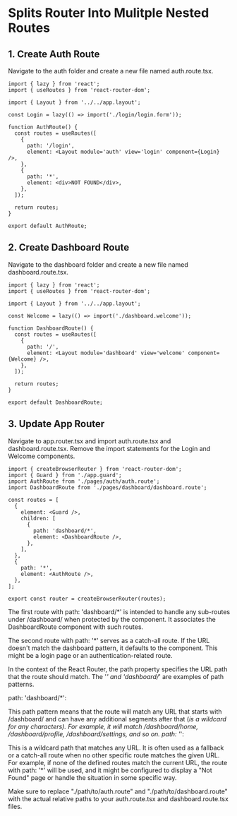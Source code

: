 # Splits Router Into Mulitple Nested Routes

## 1. Create Auth Route

Navigate to the auth folder and create a new file named auth.route.tsx.

```tsx
import { lazy } from 'react';
import { useRoutes } from 'react-router-dom';

import { Layout } from '../../app.layout';

const Login = lazy(() => import('./login/login.form'));

function AuthRoute() {
  const routes = useRoutes([
    {
      path: '/login',
      element: <Layout module='auth' view='login' component={Login} />,
    },
    {
      path: '*',
      element: <div>NOT FOUND</div>,
    },
  ]);

  return routes;
}

export default AuthRoute;
```

## 2. Create Dashboard Route

Navigate to the dashboard folder and create a new file named dashboard.route.tsx.

```tsx
import { lazy } from 'react';
import { useRoutes } from 'react-router-dom';

import { Layout } from '../../app.layout';

const Welcome = lazy(() => import('./dashboard.welcome'));

function DashboardRoute() {
  const routes = useRoutes([
    {
      path: '/',
      element: <Layout module='dashboard' view='welcome' component={Welcome} />,
    },
  ]);

  return routes;
}

export default DashboardRoute;
```

## 3. Update App Router

Navigate to app.router.tsx and import auth.route.tsx and dashboard.route.tsx. Remove the import statements for the Login and Welcome components.

```tsx
import { createBrowserRouter } from 'react-router-dom';
import { Guard } from './app.guard';
import AuthRoute from './pages/auth/auth.route';
import DashboardRoute from './pages/dashboard/dashboard.route';

const routes = [
  {
    element: <Guard />,
    children: [
      {
        path: 'dashboard/*',
        element: <DashboardRoute />,
      },
    ],
  },
  {
    path: '*',
    element: <AuthRoute />,
  },
];

export const router = createBrowserRouter(routes);
```

The first route with path: 'dashboard/\*' is intended to handle any sub-routes under /dashboard/ when protected by the <Guard /> component. It associates the DashboardRoute component with such routes.

The second route with path: '\*' serves as a catch-all route. If the URL doesn't match the dashboard pattern, it defaults to the <AuthRoute /> component. This might be a login page or an authentication-related route.

In the context of the React Router, the path property specifies the URL path that the route should match. The '_' and 'dashboard/_' are examples of path patterns.

path: 'dashboard/\*':

This path pattern means that the route will match any URL that starts with /dashboard/ and can have any additional segments after that (_is a wildcard for any characters).
For example, it will match /dashboard/home, /dashboard/profile, /dashboard/settings, and so on.
path: '_':

This is a wildcard path that matches any URL. It is often used as a fallback or a catch-all route when no other specific route matches the given URL.
For example, if none of the defined routes match the current URL, the route with path: '\*' will be used, and it might be configured to display a "Not Found" page or handle the situation in some specific way.

Make sure to replace "./path/to/auth.route" and "./path/to/dashboard.route" with the actual relative paths to your auth.route.tsx and dashboard.route.tsx files.
